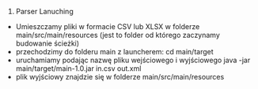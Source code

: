1. Parser Lanuching
  * Umieszczamy pliki w formacie CSV lub XLSX w folderze main/src/main/resources (jest to folder od którego zaczynamy budowanie ścieżki)
  * przechodzimy do folderu main z launcherem:
    cd main/target
  * uruchamiamy podając nazwę pliku wejściowego i wyjściowego
    java -jar main/target/main-1.0.jar in.csv out.xml
  * plik wyjściowy znajdzie się w folderze main/src/main/resources
